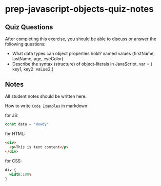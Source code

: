 # prep-javascript-objects-quiz-notes

## Quiz Questions

After completing this exercise, you should be able to discuss or answer the following questions:

- What data types can object properties hold?
named values (firstName, lastName, age, eyeColor)
- Describe the syntax (structure) of object-literals in JavaScript.
var<object-name> = { key1, key2: vaLue2,}
## Notes

All student notes should be written here.


How to write `Code Examples` in markdown

for JS:
```javascript
const data = "Howdy"
```

for HTML:
```html
<div>
  <p>This is text content</p>
</div>
```

for CSS:
```css
div {
  width:100%
}
```
